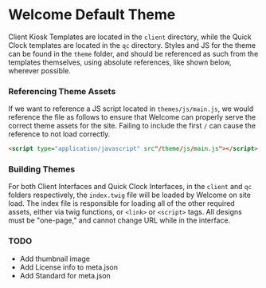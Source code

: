 Welcome Default Theme
=====================

Client Kiosk Templates are located in the `client` directory, while the Quick
Clock templates are located in the `qc` directory. Styles and JS for the theme
can be found in the `theme` folder, and should be referenced as such from the
templates themselves, using absolute references, like shown below, wherever
possible.

### Referencing Theme Assets
If we want to reference a JS script located in `themes/js/main.js`, we would
reference the file as follows to ensure that Welcome can properly serve the
correct theme assets for the site. Failing to include the first `/` can cause
the reference to not load correctly.

```html
<script type="application/javascript" src"/theme/js/main.js"></script>
```

### Building Themes
For both Client Interfaces and Quick Clock Interfaces, in the `client` and `qc`
folders respectively, the `index.twig` file will be loaded by Welcome on site
load. The index file is responsible for loading all of the other required
assets, either via twig functions, or `<link>` or `<script>` tags. All designs
must be "one-page," and cannot change URL while in the interface.

### TODO
- Add thumbnail image
- Add License info to meta.json
- Add Standard for meta.json
